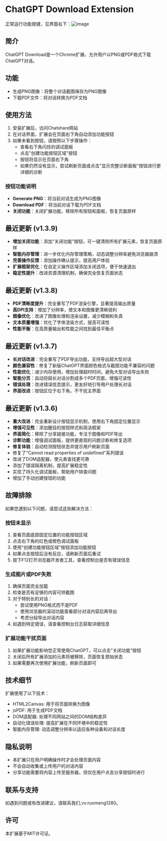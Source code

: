 # ChatGPT Download Extension
正常运行功能按键，见界面右下：![image](https://github.com/user-attachments/assets/a8132da6-f754-425c-a8b9-4d4b8845674a)


## 简介
ChatGPT Download是一个Chrome扩展，允许用户以PNG或PDF格式下载ChatGPT对话。

## 功能
- 生成PNG图像：将整个对话截图保存为PNG图像
- 下载PDF文件：将对话转换为PDF文档

## 使用方法
1. 安装扩展后，访问Chatshare网站
2. 在对话界面，扩展会在页面右下角自动添加功能按钮
3. 如果未看到按钮，请按照以下步骤操作：
   - 查看右下角闪烁的调试面板
   - 点击"创建功能按钮区域"按钮
   - 按钮将显示在页面右下角
   - 如果仍然没有显示，尝试刷新页面或点击"显示完整诊断面板"按钮进行更详细的诊断

### 按钮功能说明
- **Generate PNG**：将当前对话生成为PNG图像
- **Download PDF**：将当前对话下载为PDF文档
- **关闭功能**：关闭扩展功能，移除所有按钮和面板，恢复页面原样

## 最近更新 (v1.3.9)
- **增加关闭功能**：添加"关闭功能"按钮，可一键清除所有扩展元素，恢复页面原样
- **智能内存管理**：进一步优化内存管理策略，动态调整分辨率避免浏览器崩溃
- **完善操作反馈**：添加操作确认提示，提高用户体验
- **扩展框架优化**：在自定义操作区域添加关闭选项，便于快速退出
- **稳定性提升**：改进资源清理机制，确保完全恢复页面状态

## 最近更新 (v1.3.8)
- **PDF清晰度提升**：完全重写了PDF渲染引擎，显著提高输出质量
- **高DPI支持**：增加了分辨率，使文本和图像更清晰锐利
- **图像优化**：改进了图像处理和渲染设置，减少模糊和失真
- **文本质量增强**：优化了字体渲染方式，提高可读性
- **性能平衡**：在高质量输出和性能之间找到最佳平衡点

## 最近更新 (v1.3.7)
- **长对话改进**：完全重写了PDF导出功能，支持导出超大型对话
- **颜色兼容性**：修复了新版ChatGPT界面颜色格式与截图功能不兼容的问题
- **性能优化**：减少内存使用，增加处理超时时间，避免大型对话导出失败
- **智能分页**：自动将超长对话分割成多个PDF页面，增强可读性
- **错误处理**：改进错误信息提示，更友好地引导用户处理长对话
- **界面改进**：按钮区位于右下角，不干扰主界面

## 最近更新 (v1.3.6)
- **重大改进**：完全重新设计按钮显示机制，使用右下角固定位置显示
- **增强可见性**：添加醒目的按钮样式和简洁框架
- **界面简化**：移除了分享链接功能，专注于图像和PDF导出
- **诊断功能**：增强调试面板，提供更直观的问题诊断和修复选项
- **修复体验**：自动检测按钮状态并提示用户刷新页面
- 修复了"Cannot read properties of undefined"系列错误
- 改进了DOM适配器，使元素查找更可靠
- 添加了错误隔离机制，提高扩展稳定性
- 实现了持久化调试面板，帮助用户排查问题
- 增加了手动创建按钮的功能

## 故障排除
如果您遇到以下问题，请尝试这些解决方法：

### 按钮未显示
1. 查看页面底部固定位置的功能按钮区域
2. 点击右下角的红色或橙色调试面板
3. 使用"创建功能按钮区域"按钮添加功能按钮
4. 如果点击按钮后没有反应，请刷新页面后重试
5. 按下F12打开浏览器开发者工具，查看控制台是否有错误信息

### 生成图片或PDF失败
1. 确保页面完全加载
2. 检查是否有足够的内容可供截图
3. 对于特别长的对话：
   - 尝试使用PNG格式而不是PDF
   - 使用浏览器的滚动功能查看部分对话内容后再导出
   - 考虑分段导出对话内容
4. 如遇到特定错误，请查看控制台日志获取详细信息

### 扩展功能干扰页面
1. 如果扩展功能影响您正常使用ChatGPT，可以点击"关闭功能"按钮
2. 关闭后所有扩展添加的元素将被移除，页面恢复原始状态
3. 如果需要再次使用扩展功能，刷新页面即可

## 技术细节
扩展使用了以下技术：
- HTML2Canvas: 用于将页面转换为图像
- jsPDF: 用于生成PDF文档
- DOM适配器: 处理不同网站之间的DOM结构差异
- 自动化错误处理: 提高扩展在不同环境中的稳定性
- 智能内存管理: 动态调整分辨率以适应各种设备和对话长度

## 隐私说明
- 本扩展只在用户明确操作时才会处理页面内容
- 不会自动收集或上传用户的对话内容
- 分享功能需要将内容上传至服务器，但仅在用户点击分享按钮时进行

## 联系与支持
如遇到问题或有改进建议，请联系我们,vx:ruomeng1280。

## 许可
本扩展基于MIT许可证。 
